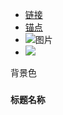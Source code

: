 
<style>
    @import url('../index.css')
</style>
- [链接](https://www.baidu.com/)
- [锚点](#标题名称)
- ![图片](https://www.baidu.com/img/PCtm_d9c8750bed0b3c7d089fa7d55720d6cf.png)
- <img src="https://www.baidu.com/img/PCtm_d9c8750bed0b3c7d089fa7d55720d6cf.png">
<p class="bg warning">背景色</p>

### `标题名称`